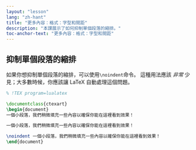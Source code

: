 ```yaml
---
layout: "lesson"
lang: "zh-hant"
title: "更多內容：格式：字型和間距"
description: "本課展示了如何抑制單個段落的縮排。"
toc-anchor-text: "更多內容：格式：字型和間距"
---
```


## 抑制單個段落的縮排

如果你想抑制單個段落的縮排，可以使用`\noindent`命令。
這種用法應該 _非常_ 少見；大多數時候，你應該讓 LaTeX 自動處理這個問題。

```latex
% !TEX program=lualatex

\documentclass{ctexart}
\begin{document}
一個小段落，我們稍微填充一些內容以確保你能在這裡看到效果！

一個小段落，我們稍微填充一些內容以確保你能在這裡看到效果！

\noindent 一個小段落，我們稍微填充一些內容以確保你能在這裡看到效果！
\end{document}
```
